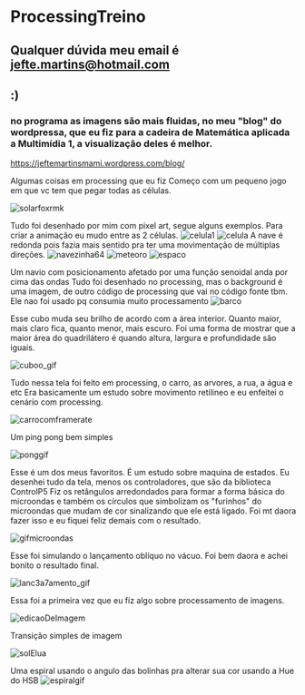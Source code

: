 # ProcessingTreino
## Qualquer dúvida meu email é jefte.martins@hotmail.com 
## :)
### no programa as imagens são mais fluidas, no meu "blog" do wordpressa, que eu fiz para a cadeira de Matemática aplicada a Multimídia 1, a visualização deles é melhor.
https://jeftemartinsmami.wordpress.com/blog/

Algumas coisas em processing que eu fiz
Começo com um pequeno jogo em que vc tem que pegar todas as células.

![solarfoxrmk](https://user-images.githubusercontent.com/36806973/154388199-eecdf8fc-f3ab-4504-952b-88a70a8a12f3.gif)

Tudo foi desenhado por mim com pixel art, segue alguns exemplos.
Para criar a animação eu mudo entre as 2 células.
![celula1](https://user-images.githubusercontent.com/36806973/154388246-d54bc316-a361-43da-8ced-b636b5e39d41.png)
![celula](https://user-images.githubusercontent.com/36806973/154388256-ba097b8c-fdf1-49ab-9504-f0798a8c0f77.png)
A nave é redonda pois fazia mais sentido pra ter uma movimentação de múltiplas direções.
![navezinha64](https://user-images.githubusercontent.com/36806973/154388265-63d22113-0d75-40f1-a3ac-0753be4272e9.png)
![meteoro](https://user-images.githubusercontent.com/36806973/154388309-647a5ebb-f2e5-48ce-aef1-6177dd06b19f.png)
![espaco](https://user-images.githubusercontent.com/36806973/154388316-6a7094f0-5eaf-4676-918d-301b9c8ce1e0.png)

Um navio com posicionamento afetado por uma função senoidal anda por cima das ondas
Tudo foi desenhado no processing, mas o background é uma imagem, de outro código de processing que vai no código fonte tbm. Ele nao foi usado pq consumia muito processamento
![barco](https://user-images.githubusercontent.com/36806973/154879685-51a9970e-98a7-435a-b4d5-c74844e83075.gif)


Esse cubo muda seu brilho de acordo com a área interior. Quanto maior, mais claro fica, quanto menor, mais escuro.
Foi uma forma de mostrar que a maior área do quadrilátero é quando altura, largura e profundidade são iguais.

![cuboo_gif](https://user-images.githubusercontent.com/36806973/153521418-50b64b1c-ddbd-43c0-a626-3326dca96de0.gif)

Tudo nessa tela foi feito em processing, o carro, as arvores, a rua, a água e etc
Era basicamente um estudo sobre movimento retilíneo e eu enfeitei o cenário com processing.

![carrocomframerate](https://jeftemartinsmami.files.wordpress.com/2018/08/carrosemframerate.gif?w=1100)

Um ping pong bem simples 

![ponggif](https://user-images.githubusercontent.com/36806973/153693899-1e44576b-7efd-453a-90cf-3702cdd5cbb1.gif)

Esse é um dos meus favoritos. É um estudo sobre maquina de estados.
Eu desenhei tudo da tela, menos os controladores, que são da biblioteca ControlP5
Fiz os retângulos arredondados para formar a forma básica do microondas e também os círculos que simbolizam os "furinhos"
do microondas que mudam de cor sinalizando que ele está ligado. Foi mt daora fazer isso e eu fiquei feliz demais com o resultado.


![gifmicroondas](https://user-images.githubusercontent.com/36806973/154386816-ef6cf285-5408-435b-872d-a64067149c9b.gif)

Esse foi simulando o lançamento oblíquo no vácuo. Foi bem daora e achei bonito o resultado final.

![lanc3a7amento_gif](https://user-images.githubusercontent.com/36806973/154387206-7fa5093c-d341-431c-83bb-a5f0b7ad26c3.gif)

Essa foi a primeira vez que eu fiz algo sobre processamento de imagens.

![edicaoDeImagem](https://user-images.githubusercontent.com/36806973/154605611-3bda5d44-3d30-4e19-8851-4a70c332d5cc.png)

Transição simples de imagem

![solElua](https://user-images.githubusercontent.com/36806973/154606133-e107e1cb-f117-48c2-b1ec-1ba471b0e969.gif)

Uma espiral usando o angulo das bolinhas pra  alterar sua cor usando a Hue do HSB
![espiralgif](https://user-images.githubusercontent.com/36806973/155446072-136da1ea-7c34-425b-b36a-4cdf8b64a75e.gif)

